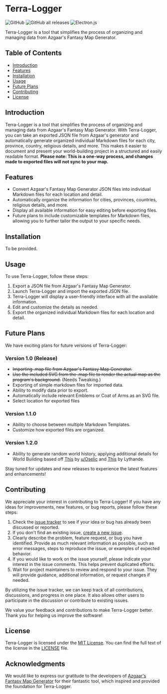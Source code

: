 # Terra-Logger

![GitHub](https://img.shields.io/github/license/phazingazrael/terra-logger?style=plastic) ![GitHub all releases](https://img.shields.io/github/downloads/phazingazrael/terra-logger/total?style=plastic) ![Electron.js](https://img.shields.io/badge/Uses-Electron.js-blue?style=plastic)

Terra-Logger is a tool that simplifies the process of organizing and managing data from Azgaar's Fantasy Map Generator.

## Table of Contents

- [Introduction](#introduction)
- [Features](#features)
- [Installation](#installation)
- [Usage](#usage)
- [Future Plans](#future-plans)
- [Contributing](#contributing)
- [License](#license)

## Introduction

Terra-Logger is a tool that simplifies the process of organizing and managing data from Azgaar's Fantasy Map Generator. With Terra-Logger, you can take an exported JSON file from Azgaar's generator and automatically generate organized individual Markdown files for each city, province, country, religious details, and more. This makes it easier to document and present your world-building project in a structured and easily readable format.
**Please note: This is a one-way process, and changes made to exported files will not sync to your map.**

## Features

- Convert Azgaar's Fantasy Map Generator JSON files into individual Markdown files for each location and detail.
- Automatically organize the information for cities, provinces, countries, religious details, and more.
- Display all available information for easy editing before exporting files.
- Future plans to include customizable templates for Markdown files, allowing you to further tailor the output to your specific needs.

## Installation

To be provided.

## Usage

To use Terra-Logger, follow these steps:

1. Export a JSON file from Azgaar's Fantasy Map Generator.
2. Launch Terra-Logger and import the exported JSON file.
3. Terra-Logger will display a user-friendly interface with all the available information.
4. Edit and customize the details as needed.
5. Export the organized individual Markdown files for each location and detail.

## Future Plans

We have exciting plans for future versions of Terra-Logger:

### Version 1.0 (Release)

- ~~Importing .map file from Azgaar's Fantasy Map Generator.~~
- ~~Use the included SVG from the .map file to render the actual map as the program's background.~~ (Needs Tweaking.)
- Exporting of simple markdown files for imported data.
- Ability to modify data prior to export.
- Automatically include relevant Emblems or Coat of Arms as an SVG file.
- Select location for exported files

### Version 1.1.0

- Ability to choose between multiple Markdown Templates.
- Customize how exported files are organized.

### Version 1.2.0

- Ability to generate random world history, applying additional details for World Building based off [This](https://www.reddit.com/r/worldbuilding/comments/9ugp4r/hey_squad_so_ive_got_an_idea_for_easy_world/) by [u/Oselic](https://www.reddit.com/user/Osellic/) and [This](https://docs.google.com/spreadsheets/d/1QbuVTfTYSczRJIRbffGPDhv6jEMxoa-RyIgi1ityV8U/edit#gid=560919452) by Lythande.

Stay tuned for updates and new releases to experience the latest features and enhancements!

## Contributing

We appreciate your interest in contributing to Terra-Logger! If you have any ideas for improvements, new features, or bug reports, please follow these steps:

1. Check the [issue tracker](https://github.com/phazingazrael/terra-logger/issues) to see if your idea or bug has already been discussed or reported.
2. If you don't find an existing issue, [create a new issue](https://github.com/phazingazrael/terra-logger/issues/new).
3. Clearly describe the problem, feature request, or bug you have identified. Provide as much relevant information as possible, such as error messages, steps to reproduce the issue, or examples of expected behavior.
4. If you would like to work on the issue yourself, please indicate your interest in the issue comments. This helps prevent duplicated efforts.
5. Wait for project maintainers to review and respond to your issue. They will provide guidance, additional information, or request changes if needed.

By utilizing the issue tracker, we can keep track of all contributions, discussions, and progress in one place. It also allows other users to participate in the discussion or contribute to existing issues.

We value your feedback and contributions to make Terra-Logger better. Thank you for helping us improve the software!

## License

Terra-Logger is licensed under the [MIT License](LICENSE). You can find the full text of the license in the [LICENSE](LICENSE) file.

## Acknowledgments

We would like to express our gratitude to the developers of [Azgaar's Fantasy Map Generator](https://github.com/Azgaar/Fantasy-Map-Generator) for their fantastic tool, which inspired and provided the foundation for Terra-Logger.